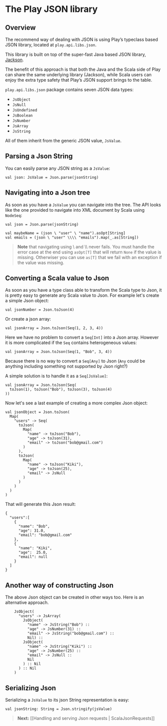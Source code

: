 # The Play JSON library

## Overview

The recommend way of dealing with JSON is using Play’s typeclass based JSON library, located at ```play.api.libs.json```. 

This library is built on top of the super-fast Java based JSON library, [Jackson](http://jackson.codehaus.org/). 

The benefit of this approach is that both the Java and the Scala side of Play can share the same underlying library (Jackson), while Scala users can enjoy the extra type safety that Play’s JSON support brings to the table.

`play.api.libs.json` package contains seven JSON data types: 

- ```JsObject```
- ```JsNull```
- ```JsUndefined```
- ```JsBoolean```
- ```JsNumber```
- ```JsArray```
- ```JsString```

All of them inherit from the generic JSON value, ```JsValue```.

## Parsing a Json String

You can easily parse any JSON string as a `JsValue`:

```
val json: JsValue = Json.parse(jsonString)
```

## Navigating into a Json tree

As soon as you have a `JsValue` you can navigate into the tree. The API looks like the one provided to navigate into XML document by Scala using `NodeSeq`:

```
val json = Json.parse(jsonString)

val maybeName = (json \ "user" \ "name").asOpt[String]
val emails = (json \ "user" \\\\ "emails").map(_.as[String])
```

> **Note** that navigating using \ and \\\\ never fails. You must handle the error case at the end using `asOpt[T]` that will return `None` if the value is missing. Otherwiser you can use `as[T]` that we fail with an exception if the value was missing.

## Converting a Scala value to Json

As soon as you have a type class able to transform the Scala type to Json, it is pretty easy to generate any Scala value to Json. For example let's create a simple Json object:

```
val jsonNumber = Json.toJson(4)
```

Or create a json array:

```
val jsonArray = Json.toJson(Seq(1, 2, 3, 4))
```

Here we have no problem to convert a `Seq[Int]` into a Json array. However it is more complicated if the `Seq` contains heterogeneous values:

```
val jsonArray = Json.toJson(Seq(1, "Bob", 3, 4))
```

Because there is no way to convert a `Seq[Any]` to Json (`Any` could be anything including something not supported by Json right?)

A simple solution is to handle it as a `Seq[JsValue]`:

```
val jsonArray = Json.toJson(Seq(
  toJson(1), toJson("Bob"), toJson(3), toJson(4)
))
```

Now let's see a last example of creating a more complex Json object:

```
val jsonObject = Json.toJson(
  Map(
    "users" -> Seq(
      toJson(
        Map(
          "name" -> toJson("Bob"),
          "age" -> toJson(31),
          "email" -> toJson("bob@gmail.com")
        )
      ),
      toJson(
        Map(
          "name" -> toJson("Kiki"),
          "age" -> toJson(25),
          "email" -> JsNull
        )
      )
    )
  )
)
```

That will generate this Json result:

```
{
  "users":[
    {
      "name": "Bob",
      "age": 31.0,
      "email": "bob@gmail.com"
    },
    {
      "name": "Kiki",
      "age":  25.0,
      "email": null
    }
  ]
}
```

## Another way of constructing Json

The above Json object can be created in other ways too. Here is an alternative approach.
```
    JsObject(
      "users" -> JsArray(
        JsObject(
          "name" -> JsString("Bob") ::
          "age" -> JsNumber(31) ::
          "email" -> JsString("bob@gmail.com") ::
          Nil) ::
        JsObject(
          "name" -> JsString("Kiki") ::
          "age" -> JsNumber(25) ::
          "email" -> JsNull ::
          Nil
        ) :: Nil
      ) :: Nil
    )
```

## Serializing Json

Serializing a `JsValue` to its json String representation is easy:

```
val jsonString: String = Json.stringify(jsValue)
```

> **Next:** [[Handling and serving Json requests | ScalaJsonRequests]]